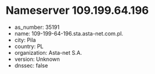 # Nameserver 109.199.64.196

* as_number: 35191
* name: 109-199-64-196.sta.asta-net.com.pl.
* city: Pila
* country: PL
* organization: Asta-net S.A.
* version: Unknown
* dnssec: false
